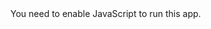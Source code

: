 <!doctype html><html lang="en"><head><meta charset="utf-8"/><link rel="icon" href="/Thomas1441.github.io/favicon.ico"/><meta property="og:image" content="/Thomas1441.github.io/thumbnail.png"/><meta name="viewport" content="width=device-width,initial-scale=1"/><meta name="theme-color" content="#000"/><meta name="description" content="Web site created using Locofy"/><title>Thomas Portafolio.3</title><script defer="defer" src="/Thomas1441.github.io/static/js/main.76994477.js"></script><link href="/Thomas1441.github.io/static/css/main.5ae33e75.css" rel="stylesheet"></head><body><noscript>You need to enable JavaScript to run this app.</noscript><div id="root"></div></body></html>
